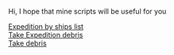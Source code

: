 Hi, I hope that mine scripts will be useful for you

[Expedition by ships list](RockClubKASHMIR/expedition_by_shiplist.go)  
[Take Expedition debris](RockClubKASHMIR/take_expedition_debris.go)  
[Take debris](take_debris.go)
